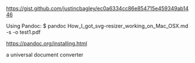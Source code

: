 https://gist.github.com/justincbagley/ec0a6334cc86e854715e459349ab1446


Using Pandoc:
$ pandoc How_I_got_svg-resizer_working_on_Mac_OSX.md -s -o test1.pdf

https://pandoc.org/installing.html

a universal document converter
